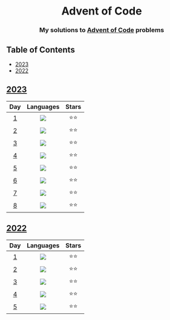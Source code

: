 
<div align="center">
    <h1>Advent of Code</h1>
    <h3>My solutions to <a href="https://www.adventofcode.com">Advent of Code</a> problems</h3>
</div>

## Table of Contents

- [2023](#2023)
- [2022](#2022)

## [2023](https://www.adventofcode.com/2023)

|                   Day                    |                  Languages                  | Stars |
|:----------------------------------------:|:-------------------------------------------:|:-----:|
| [1](https://adventofcode.com/2023/day/1) | [![](img/python.png)](2023/python/day01.py) |  ⭐⭐   |
| [2](https://adventofcode.com/2023/day/2) | [![](img/python.png)](2023/python/day02.py) |  ⭐⭐   |
| [3](https://adventofcode.com/2023/day/3) | [![](img/python.png)](2023/python/day03.py) |  ⭐⭐   |
| [4](https://adventofcode.com/2023/day/4) | [![](img/python.png)](2023/python/day04.py) |  ⭐⭐   |
| [5](https://adventofcode.com/2023/day/5) | [![](img/python.png)](2023/python/day05.py) |  ⭐⭐   |
| [6](https://adventofcode.com/2023/day/6) | [![](img/python.png)](2023/python/day06.py) |  ⭐⭐   |
| [7](https://adventofcode.com/2023/day/7) | [![](img/python.png)](2023/python/day07.py) |  ⭐⭐   |
| [8](https://adventofcode.com/2023/day/8) | [![](img/python.png)](2023/python/day08.py) |  ⭐⭐   |

## [2022](https://www.adventofcode.com/2022)

|                   Day                    |                  Languages                  | Stars |
|:----------------------------------------:|:-------------------------------------------:|:-----:|
| [1](https://adventofcode.com/2022/day/1) | [![](img/python.png)](2022/python/day01.py) |  ⭐⭐   |
| [2](https://adventofcode.com/2022/day/2) | [![](img/python.png)](2022/python/day02.py) |  ⭐⭐   |
| [3](https://adventofcode.com/2022/day/3) | [![](img/python.png)](2022/python/day03.py) |  ⭐⭐   |
| [4](https://adventofcode.com/2022/day/4) | [![](img/python.png)](2022/python/day04.py) |  ⭐⭐   |
| [5](https://adventofcode.com/2022/day/5) | [![](img/python.png)](2022/python/day05.py) |  ⭐⭐   |
